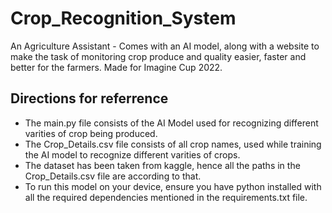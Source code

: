 # Crop_Recognition_System
An Agriculture Assistant - Comes with an AI model, along with a website to make the task of monitoring crop produce and quality easier, faster and better for the farmers. Made for Imagine Cup 2022.

## Directions for referrence
- The main.py file consists of the AI Model used for recognizing different varities of crop being produced.
- The Crop_Details.csv file consists of all crop names, used while training the AI model to recognize different varities of crops.
- The dataset has been taken from kaggle, hence all the paths in the Crop_Details.csv file are according to that.
- To run this model on your device, ensure you have python installed with all the required dependencies mentioned in the requirements.txt file.
